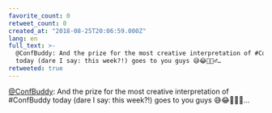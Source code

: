 ```yaml
---
favorite_count: 0
retweet_count: 0
created_at: "2018-08-25T20:06:59.000Z"
lang: en
full_text: >-
  @ConfBuddy: And the prize for the most creative interpretation of #ConfBuddy
  today (dare I say: this week?!) goes to you guys 😅😂🙈🧖‍♂️…
retweeted: true
---
```


[@ConfBuddy](https://twitter.com/ConfBuddy): And the prize for the most creative
interpretation of #ConfBuddy today (dare I say: this week?!) goes to you guys
😅😂🙈🧖‍♂️…
